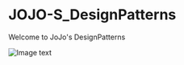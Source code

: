 # JOJO-S_DesignPatterns
Welcome to JoJo's DesignPatterns

![Image text](https://imgsa.baidu.com/forum/pic/item/c75c10385343fbf206693ebbb27eca8064388fe5.jpg)
